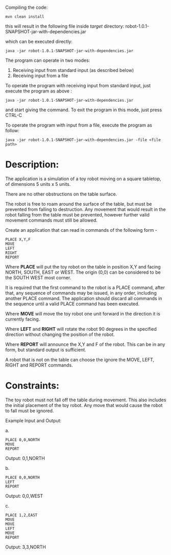 
Compiling the code:

    mvn clean install

this will result in the following file inside *target* directory:
robot-1.0.1-SNAPSHOT-jar-with-dependencies.jar

which can be executed directly:

    java -jar robot-1.0.1-SNAPSHOT-jar-with-dependencies.jar


The program can operate in two modes:

1. Receiving input from standard input (as described below)
2. Receiving input from a file


To operate the program with receiving input from standard input, 
just execute the program as above :

    java -jar robot-1.0.1-SNAPSHOT-jar-with-dependencies.jar

and start giving the command. To exit the program in this mode, just press CTRL-C

To operate the program with input from a file, execute the program as
follow:

    java -jar robot-1.0.1-SNAPSHOT-jar-with-dependencies.jar -file <file path>



Description:
============

The application is a simulation of a toy robot moving on a square
tabletop, of dimensions 5 units x 5 units.

There are no other obstructions on the table surface.

The robot is free to roam around the surface of the table, but must be
prevented from falling to destruction.  Any movement that would result
in the robot falling from the table must be prevented, however further
valid movement commands must still be allowed.

Create an application that can read in commands of the following form -

    PLACE X,Y,F
    MOVE
    LEFT
    RIGHT
    REPORT

Where **PLACE** will put the toy robot on the table in position X,Y and
facing NORTH, SOUTH, EAST or WEST.  The origin (0,0) can be considered to
be the SOUTH WEST most corner.

It is required that the first command to the robot is a PLACE command,
after that, any sequence of commands may be issued, in any order, including
another PLACE command.  The application should discard all commands in
the sequence until a valid PLACE command has been executed.

Where **MOVE** will move the toy robot one unit forward in the direction
it is currently facing.

Where **LEFT** and **RIGHT** will rotate the robot 90 degrees in the specified
direction without changing the position of the robot.

Where **REPORT** will announce the X,Y and F of the robot.  This can be
in any form, but standard output is sufficient.

A robot that is not on the table can choose the ignore the MOVE, LEFT,
RIGHT and REPORT commands.

Constraints:
============

The toy robot must not fall off the table during movement.  This also
includes the initial placement of the toy robot.  Any move that would cause
the robot to fall must be ignored.

Example Input and Output:

a.

    PLACE 0,0,NORTH
    MOVE
    REPORT

  Output: 0,1,NORTH

b.

    PLACE 0,0,NORTH
    LEFT
    REPORT

  Output: 0,0,WEST

c.

    PLACE 1,2,EAST
    MOVE
    MOVE
    LEFT
    MOVE
    REPORT

  Output: 3,3,NORTH

